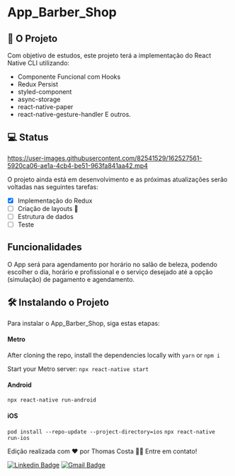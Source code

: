 # App_Barber_Shop

## 🚀 O Projeto 
Com objetivo de estudos, este projeto terá a implementação do React Native CLI utilizando:
- Componente Funcional com Hooks
- Redux Persist
- styled-component
- async-storage
- react-native-paper
- react-native-gesture-handler
E outros.


## 💻 Status



https://user-images.githubusercontent.com/82541529/162527561-5920ca06-ae1a-4cb4-be51-963fa841aa42.mp4



O projeto ainda está em desenvolvimento e as próximas atualizações serão voltadas nas seguintes tarefas:
- [x] Implementação do Redux 
- [ ] Criação de layouts 🚧 
- [ ] Estrutura de dados
- [ ] Teste

## Funcionalidades
O App será para agendamento por horário no salão de beleza, podendo escolher o dia, horário e profissional e o serviço desejado até a opção (simulação) de pagamento e agendamento.


## 🛠 Instalando o Projeto
Para instalar o App_Barber_Shop, siga estas etapas:

#### Metro
After cloning the repo, install the dependencies locally with `yarn` or `npm i`

Start your Metro server:
`npx react-native start`

#### Android
`npx react-native run-android`

#### iOS
`pod install --repo-update --project-directory=ios`
`npx react-native run-ios`


Edição realizada com ❤️ por Thomas Costa 👋🏽 Entre em contato!

[![Linkedin Badge](https://img.shields.io/badge/-Thomas-blue?style=flat-square&logo=Linkedin&logoColor=white&link=https://www.linkedin.com/in/tgmarinho/)](https://www.linkedin.com/in/thomasjeffcosta/) 
[![Gmail Badge](https://img.shields.io/badge/-thomas.jeffcosta@gmail.com-c14438?style=flat-square&logo=Gmail&logoColor=white&link=mailto:thomas.jeffcosta@gmail.com)](mailto:thomas.jeffcosta@gmail.com)
